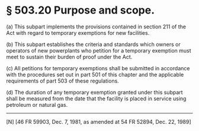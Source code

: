 # § 503.20   Purpose and scope.

(a) This subpart implements the provisions contained in section 211 of the Act with regard to temporary exemptions for new facilities.


(b) This subpart establishes the criteria and standards which owners or operators of new powerplants who petition for a temporary exemption must meet to sustain their burden of proof under the Act. 


(c) All petitions for temporary exemptions shall be submitted in accordance with the procedures set out in part 501 of this chapter and the applicable requirements of part 503 of these regulations.


(d) The duration of any temporary exemption granted under this subpart shall be measured from the date that the facility is placed in service using petroleum or natural gas.



---

[N] [46 FR 59903, Dec. 7, 1981, as amended at 54 FR 52894, Dec. 22, 1989]




